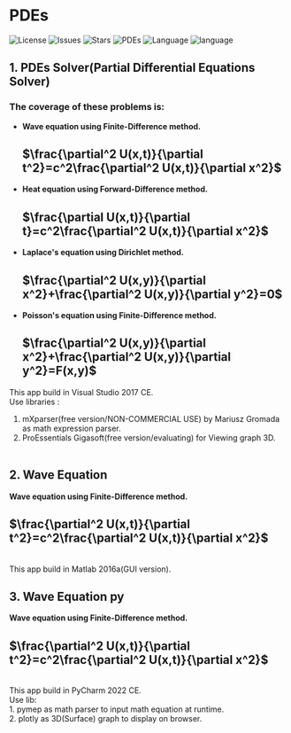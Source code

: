 # PDEs

![License](https://img.shields.io/github/license/nix97/pdes)
![Issues](https://img.shields.io/github/issues/nix97/pdes)
![Stars](https://img.shields.io/github/stars/nix97/pdes)
![PDEs](https://img.shields.io/badge/PDEs-Explicit%20FDM-green)
![Language](https://img.shields.io/badge/Language-C%23-239120?logo=c-sharp&logoColor=white)
![language](https://img.shields.io/badge/language-Python-blue.svg)

## 1. PDEs Solver(Partial Differential Equations Solver)
### The coverage of these problems is:
- **Wave equation using Finite-Difference method.**
    ## $\frac{\partial^2 U(x,t)}{\partial t^2}=c^2\frac{\partial^2 U(x,t)}{\partial x^2}$ ##

- **Heat equation using Forward-Difference method.**
    ## $\frac{\partial U(x,t)}{\partial t}=c^2\frac{\partial^2 U(x,t)}{\partial x^2}$ ##

- **Laplace's equation using Dirichlet method.**
    ## $\frac{\partial^2 U(x,y)}{\partial x^2}+\frac{\partial^2 U(x,y)}{\partial y^2}=0$ ##

- **Poisson's equation using Finite-Difference method.**
    ## $\frac{\partial^2 U(x,y)}{\partial x^2}+\frac{\partial^2 U(x,y)}{\partial y^2}=F(x,y)$ ##
This app build in Visual Studio 2017 CE.<br>
Use libraries :
1. mXparser(free version/NON-COMMERCIAL USE) by Mariusz Gromada as math expression parser.
2. ProEssentials Gigasoft(free version/evaluating) for Viewing graph 3D.
<br><br>

## 2. Wave Equation
**Wave equation using Finite-Difference method.**
  ## $\frac{\partial^2 U(x,t)}{\partial t^2}=c^2\frac{\partial^2 U(x,t)}{\partial x^2}$ ## 
<br> 
This app build in Matlab 2016a(GUI version).

## 3. Wave Equation py
**Wave equation using Finite-Difference method.**
  ## $\frac{\partial^2 U(x,t)}{\partial t^2}=c^2\frac{\partial^2 U(x,t)}{\partial x^2}$ ##
<br>
This app build in PyCharm 2022 CE. <br>
Use lib:<br>
1. pymep as math parser to input math equation at runtime.<br>
2. plotly as 3D(Surface) graph to display on browser.


